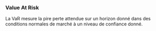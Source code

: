 ### Value At Risk

La VaR mesure la pire perte attendue sur un horizon donné dans des conditions normales de marché à un niveau de confiance donné.
